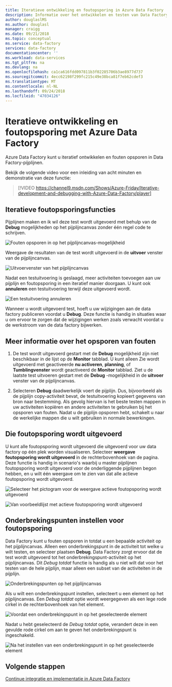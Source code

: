 ```yaml
---
title: Iteratieve ontwikkeling en foutopsporing in Azure Data Factory | Microsoft Docs
description: Informatie over het ontwikkelen en testen van Data Factory-pijplijnen iteratief in Azure portal.
author: douglaslMS
ms.author: douglasl
manager: craigg
ms.date: 09/21/2018
ms.topic: conceptual
ms.service: data-factory
services: data-factory
documentationcenter: ''
ms.workload: data-services
ms.tgt_pltfrm: na
ms.devlang: na
ms.openlocfilehash: ca1ca616fdd097811b3f02285706b3ae8977d737
ms.sourcegitcommit: 4ecc62198f299fc215c49e38bca81f7eb62cdef3
ms.translationtype: MT
ms.contentlocale: nl-NL
ms.lasthandoff: 09/24/2018
ms.locfileid: "47034126"
---
```

# <a name="iterative-development-and-debugging-with-azure-data-factory"></a>Iteratieve ontwikkeling en foutopsporing met Azure Data Factory

Azure Data Factory kunt u iteratief ontwikkelen en fouten opsporen in Data Factory-pijplijnen.

Bekijk de volgende video voor een inleiding van acht minuten en demonstratie van deze functie:

> [!VIDEO https://channel9.msdn.com/Shows/Azure-Friday/Iterative-development-and-debugging-with-Azure-Data-Factory/player]

## <a name="iterative-debugging-features"></a>Iteratieve foutopsporingsfuncties
Pijplijnen maken en ik wil deze test wordt uitgevoerd met behulp van de **Debug** mogelijkheden op het pijplijncanvas zonder één regel code te schrijven.

![Fouten opsporen in op het pijplijncanvas-mogelijkheid](media/iterative-development-debugging/iterative-development-image1.png)

Weergave de resultaten van de test wordt uitgevoerd in de **uitvoer** venster van de pijplijncanvas.

![Uitvoervenster van het pijplijncanvas](media/iterative-development-debugging/iterative-development-image2.png)

Nadat een testuitvoering is geslaagd, meer activiteiten toevoegen aan uw pijplijn en foutopsporing in een iteratief manier doorgaan. U kunt ook **annuleren** een testuitvoering terwijl deze uitgevoerd wordt.

![Een testuitvoering annuleren](media/iterative-development-debugging/iterative-development-image3.png)

Wanneer u wordt uitgevoerd test, hoeft u uw wijzigingen aan de data factory publiceren voordat u **Debug**. Deze functie is handig in situaties waar u om ervoor te zorgen dat de wijzigingen werken zoals verwacht voordat u de werkstroom van de data factory bijwerken.

## <a name="more-info-about-debugging"></a>Meer informatie over het opsporen van fouten

1. De test wordt uitgevoerd gestart met de **Debug** mogelijkheid zijn niet beschikbaar in de lijst op de **Monitor** tabblad. U kunt alleen Zie wordt uitgevoerd met geactiveerde **nu activeren**, **planning**, of **Tumblingvenster** wordt geactiveerd de **Monitor** tabblad. Ziet u de laatste test uitvoeren gestart met de **Debug** -mogelijkheid in de **uitvoer** venster van de pijplijncanvas.

2. Selecteren **Debug** daadwerkelijk voert de pijplijn. Dus, bijvoorbeeld als de pijplijn copy-activiteit bevat, de testuitvoering kopieert gegevens van bron naar bestemming. Als gevolg hiervan is het beste testen mappen in uw activiteiten kopiëren en andere activiteiten te gebruiken bij het opsporen van fouten. Nadat u de pijplijn opsporen hebt, schakelt u naar de werkelijke mappen die u wilt gebruiken in normale bewerkingen.

## <a name="visualizing-debug-runs"></a>Die foutopsporing wordt uitgevoerd

U kunt alle foutopsporing wordt uitgevoerd die uitgevoerd voor uw data factory op één plek worden visualiseren. Selecteer **weergave foutopsporing wordt uitgevoerd** in de rechterbovenhoek van de pagina. Deze functie is handig in scenario's waarbij u master pijplijnen foutopsporing wordt uitgevoerd voor de onderliggende pijplijnen begon hebben, en u wilt één weergave om te zien van dat alle actieve foutopsporing wordt uitgevoerd.

![Selecteer het pictogram voor de weergave actieve foutopsporing wordt uitgevoerd](media/iterative-development-debugging/view-debug-runs-image1.png)

![Van voorbeeldlijst met actieve foutopsporing wordt uitgevoerd](media/iterative-development-debugging/view-debug-runs-image2.png)

## <a name="setting-breakpoints-for-debugging"></a>Onderbrekingspunten instellen voor foutopsporing

Data Factory kunt u fouten opsporen in totdat u een bepaalde activiteit op het pijplijncanvas. Alleen een onderbrekingspunt in de activiteit tot welke u wilt testen, en selecteer plaatsen **Debug**. Data Factory zorgt ervoor dat de test wordt uitgevoerd tot het onderbrekingspunt-activiteit op het pijplijncanvas. Dit *Debug totdat* functie is handig als u niet wilt dat voor het testen van de hele pijplijn, maar alleen een subset van de activiteiten in de pijplijn.

![Onderbrekingspunten op het pijplijncanvas](media/iterative-development-debugging/iterative-development-image4.png)

Als u wilt een onderbrekingspunt instellen, selecteert u een element op het pijplijncanvas. Een *Debug totdat* optie wordt weergegeven als een lege rode cirkel in de rechterbovenhoek van het element.

![Voordat een onderbrekingspunt in op het geselecteerde element](media/iterative-development-debugging/iterative-development-image5.png)

Nadat u hebt geselecteerd de *Debug totdat* optie, verandert deze in een gevulde rode cirkel om aan te geven het onderbrekingspunt is ingeschakeld.

![Na het instellen van een onderbrekingspunt in op het geselecteerde element](media/iterative-development-debugging/iterative-development-image6.png)

## <a name="next-steps"></a>Volgende stappen
[Continue integratie en implementatie in Azure Data Factory](continuous-integration-deployment.md)
